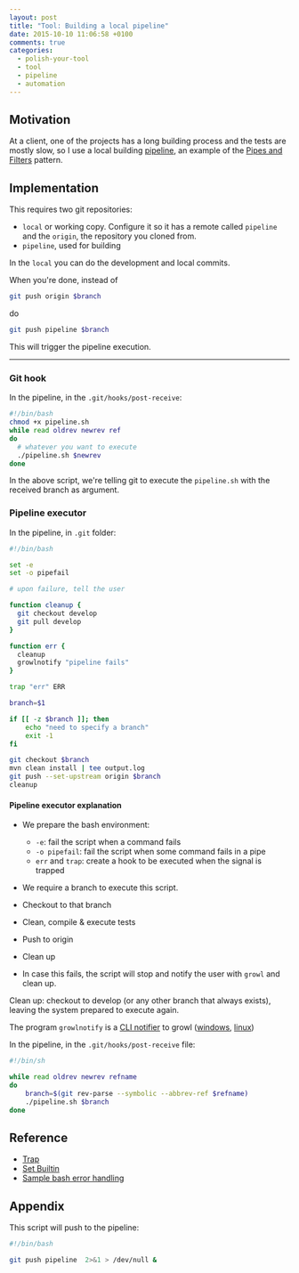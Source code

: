 ```yaml
---
layout: post
title: "Tool: Building a local pipeline"
date: 2015-10-10 11:06:58 +0100
comments: true
categories:
  - polish-your-tool
  - tool
  - pipeline
  - automation
---
```


## Motivation

At a client, one of the projects has a long building process and the tests are mostly slow, so I use a local building [pipeline][wiki-pipeline], an example of the [Pipes and Filters][pipes-and-filters] pattern.

## Implementation

This requires two git repositories:

  * ``local`` or working copy. Configure it so it has a remote called ``pipeline`` and the ``origin``, the repository you cloned from.
  * ``pipeline``, used for building

In the ``local`` you can do the development and local commits.

When you're done, instead of

```bash
git push origin $branch
```
do

```bash
git push pipeline $branch
```

This will trigger the pipeline execution.

----

### Git hook

In the pipeline, in the ``.git/hooks/post-receive``:

```bash
#!/bin/bash
chmod +x pipeline.sh
while read oldrev newrev ref
do
  # whatever you want to execute
  ./pipeline.sh $newrev
done
```

In the above script, we're telling git to execute the ``pipeline.sh`` with the received branch as argument.

### Pipeline executor

In the pipeline, in ``.git`` folder:

```bash
#!/bin/bash

set -e
set -o pipefail

# upon failure, tell the user

function cleanup {
  git checkout develop
  git pull develop
}

function err {
  cleanup
  growlnotify "pipeline fails"
}

trap "err" ERR

branch=$1

if [[ -z $branch ]]; then
    echo "need to specify a branch"
    exit -1
fi

git checkout $branch
mvn clean install | tee output.log
git push --set-upstream origin $branch
cleanup
```

#### Pipeline executor explanation

* We prepare the bash environment:

    * ``-e``: fail the script when a command fails
    * ``-o pipefail``: fail the script when some command fails in a pipe
    * ``err`` and ``trap``: create a hook to be executed when the signal is trapped

* We require a branch to execute this script.
* Checkout to that branch
* Clean, compile & execute tests 
* Push to origin
* Clean up
* In case this fails, the script will stop and notify the user with ``growl`` and clean up.

Clean up: checkout to develop (or any other branch that always exists), leaving the system prepared to execute again.

The program ``growlnotify`` is a [CLI notifier][growlnotify] to growl ([windows][growl-for-windows], [linux][growl-for-linux])

In the pipeline, in the ``.git/hooks/post-receive`` file:

```bash
#!/bin/sh

while read oldrev newrev refname
do
    branch=$(git rev-parse --symbolic --abbrev-ref $refname)
    ./pipeline.sh $branch
done
```

## Reference

  * [Trap](http://tldp.org/LDP/Bash-Beginners-Guide/html/sect_12_02.html)
  * [Set Builtin](https://www.gnu.org/software/bash/manual/html_node/The-Set-Builtin.html#The-Set-Builtin)
  * [Sample bash error handling](http://idolinux.blogspot.com/2008/08/bash-script-error-handling.html)

## Appendix

This script will push to the pipeline:

```bash
#!/bin/bash

git push pipeline  2>&1 > /dev/null &
```


[growl-for-windows]: http://www.growlforwindows.com/gfw/default.aspx
[growl-for-linux]: http://mattn.github.io/growl-for-linux/
[growlnotify]: http://www.growlforwindows.com/gfw/help/growlnotify.aspx
[wiki-pipeline]: https://en.wikipedia.org/wiki/Pipeline_(software)
[pipes-and-filters]: https://msdn.microsoft.com/library/dn568100.aspx